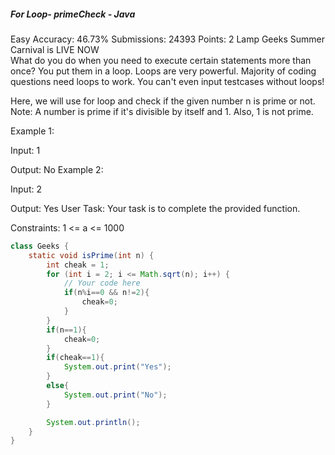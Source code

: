 ##### For Loop- primeCheck - Java 
Easy Accuracy: 46.73% Submissions: 24393 Points: 2
Lamp Geeks Summer Carnival is LIVE NOW   
What do you do when you need to execute certain statements more than once? You put them in a loop. Loops are very powerful. Majority of coding questions need loops to work. You can't even input testcases without loops!

Here, we will use for loop and check if the given number n is prime or not.
Note: A number is prime if it's divisible by itself and 1. Also, 1 is not prime.

Example 1:

Input:
1

Output:
No
Example 2:

Input:
2

Output:
Yes
User Task:
Your task is to complete the provided function.

Constraints:
1 <= a <= 1000
```java
class Geeks {
    static void isPrime(int n) {
        int cheak = 1;
        for (int i = 2; i <= Math.sqrt(n); i++) {
            // Your code here
            if(n%i==0 && n!=2){
                cheak=0;
            }
        }
        if(n==1){
            cheak=0;
        }
        if(cheak==1){
            System.out.print("Yes");
        }
        else{
            System.out.print("No");
        }

        System.out.println();
    }
}
```
